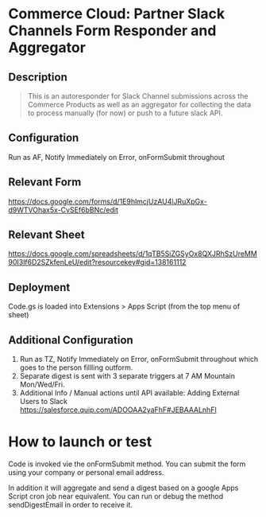 # Commerce Cloud: Partner Slack Channels Form Responder and Aggregator

## Description

> This is an autoresponder for Slack Channel submissions across the Commerce Products as well as an aggregator for collecting the data to process manually (for now) or push to a future slack API.

## Configuration
Run as AF, Notify Immediately on Error, onFormSubmit throughout

## Relevant Form
https://docs.google.com/forms/d/1E9hlmcjUzAU4lJRuXpGx-d9WTVOhax5x-CvSEf6bBNc/edit

## Relevant Sheet
https://docs.google.com/spreadsheets/d/1qTB5SiZGSyOx8QXJRhSzUreMM90I3lf6D2SZkfenLeU/edit?resourcekey#gid=138161112

## Deployment
Code.gs is loaded into Extensions > Apps Script (from the top menu of sheet)

## Additional Configuration
1. Run as TZ, Notify Immediately on Error, onFormSubmit throughout which goes to the person fillling outform.
2. Separate digest is sent with 3 separate triggers at 7 AM Mountain Mon/Wed/Fri.
3. Additional Info / Manual actions until API available: Adding External Users to Slack https://salesforce.quip.com/ADOOAA2yaFhF#JEBAAALnhFl

# How to launch or test
Code is invoked vie the onFormSubmit method. You can submit the form using your company or personal email address.

In addition it will aggregate and send a digest based on a google Apps Script cron job near equivalent. You can run or debug the method sendDigestEmail in order to receive it.
